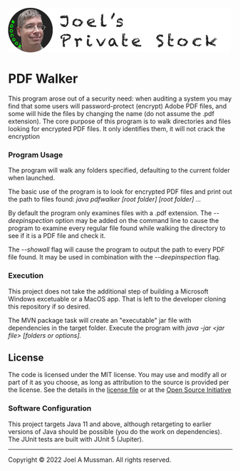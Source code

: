![](.common/joels-private-stock.png?raw=true)

# PDF Walker

This program arose out of a security need: when auditing a system you may find that
some users will password-protect (encrypt) Adobe PDF files, and some will hide
the files by changing the name (do not assume the .pdf extension).
The core purpose of this program is to walk directories and files looking for
encrypted PDF files.
It only identifies them, it will not crack the encryption

### Program Usage

The program will walk any folders specified, defaulting to the current folder when
launched.

The basic use of the program is to look for encrypted PDF files and print out the path
to files found: _java pdfwalker [root folder] [root folder] ..._

By default the program only examines files with a .pdf extension.
The _--deepinspection_ option may be added on the command line to cause
the program to examine every regular file found while walking the directory
to see if it is a PDF file and check it.

The _--showall_ flag will cause the program to output the path to every PDF file
found.
It may be used in combination with the _--deepinspection_ flag.

### Execution

This project does not take the additional step of building a Microsoft Windows excetuable or a MacOS app.
That is left to the developer cloning this repository if so desired.

The MVN package task will create an "executable" jar file with dependencies in the
target folder.
Execute the program with _java -jar \<jar file\> [folders or options]._

## License

The code is licensed under the MIT license. You may use and modify all or part of it as you choose, as long as attribution to the source is provided per the license. See the details in the [license file](./LICENSE.md) or at the [Open Source Initiative](https://opensource.org/licenses/MIT)

### Software Configuration

This project targets Java 11 and above, although retargeting to earlier versions
of Java should be possible (you do the work on dependencies). The JUnit tests are built with JUnit 5 (Jupiter).

<hr>
Copyright © 2022 Joel A Mussman. All rights reserved.